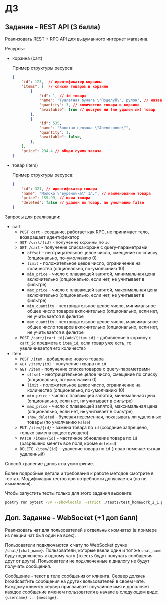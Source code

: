 # ДЗ

## Задание - REST API (3 балла)

Реализовать REST + RPC API для выдуманного интернет магазина.

Ресурсы:

- корзина (cart)

    Пример структуры ресурса:

    ```json
    {
        "id": 123,  // идентификатор корзины
        "items": [  // список товаров в корзине
            {
                "id": 1, // id товара
                "name": "Туалетная бумага \"Поцелуй\", рулон", // название
                "quantity": 3, // количество товара в корзине
                "available": true // доступе ли (не удален ли) товар
            }, 
            {
                "id": 535, 
                "name": "Золотая цепочка \"Abendsonne\"", 
                "quantity": 1,
                "available": false,
            },
        ],
        "price": 234.4 // общая сумма заказа
    }
    ```

- товар (item)

    Пример структуры ресурса:

    ```json
    {
        "id": 321, // идентификатор товара
        "name": "Молоко \"Буреночка\" 1л.", // наименование товара
        "price": 159.99, // цена товара
        "deleted": false // удален ли товар, по умолчанию false
    }
    ```

Запросы для реализации:

- cart
  - `POST cart` - создание, работает как RPC, не принимает тело, возвращает
    идентификатор
  - `GET /cart/{id}` - получение корзины по `id`
  - `GET /cart` - получение списка корзин с query-параметрами
    - `offset` - неотрицательное целое число, смещение по списку (опционально,
      по-умолчанию 0)
    - `limit` - положительное целое число, ограничение на количество
      (опционально, по-умолчанию 10)
    - `min_price` - число с плавающей запятой, минимальная цена включительно
      (опционально, если нет, не учитывает в фильтре)
    - `max_price` - число с плавающей запятой, максимальная цена включительно
      (опционально, если нет, не учитывает в фильтре)
    - `min_quantity` - неотрицательное целое число, минимальное общее число
      товаров включительно (опционально, если нет, не учитывается в фильтре)
    - `max_quantity` - неотрицательное целое число, максимальное общее число
      товаров включительно (опционально, если нет, не учитывается в фильтре)
  - `POST /cart/{cart_id}/add/{item_id}` - добавление в корзину с `cart_id`
    предмета с `item_id`, если товар уже есть, то увеличивается его количество
- item
  - `POST /item` - добавление нового товара
  - `GET /item/{id}` - получение товара по `id`
  - `GET /item` - получение списка товаров с query-параметрами
    - `offset` - неотрицательное целое число, смещение по списку (опционально,
      по-умолчанию 0)
    - `limit` - положительное целое число, ограничение на количество
      (опционально, по-умолчанию 10)
    - `min_price` - число с плавающей запятой, минимальная цена (опционально,
      если нет, не учитывает в фильтре)
    - `max_price` - число с плавающей запятой, максимальная цена (опционально,
      если нет, не учитывает в фильтре)
    - `show_deleted` - булевая переменная, показывать ли удаленные товары (по
      умолчанию `False`)
  - `PUT /item/{id}` - замена товара по `id` (создание запрещено, только замена
    существующего)
  - `PATCH /item/{id}` - частичное обновление товара по `id` (разрешено менять
    все поля, кроме `deleted`)
  - `DELETE /item/{id}` - удаление товара по `id` (товар помечается как
    удаленный)

Способ хранение данных на усмотрение.

Более подробные детали и требования к работе методов смотрите в тестах.
Модификация тестов при потребности допускается (но не смысловая).

Чтобы запустить тесты только для этого задания вызовите:

```sh
poetry run pytest -vv --showlocals --strict ./tests/test_homework_2_1.py
```

## Доп. Задание - WebSocket (+1 доп балл)

Реализовать чат для пользователей в отдельных комнатах (в примере из лекции чат
был один на всех).

Пользователи подключаются к чату по WebSocket ручке `/chat/{chat_name}`.
Пользователи, которые ввели один и тот же `chat_name` буду подключены к одному
чату (то есть будут получать сообщения друг от друга). Пользователи не
подключенные к диалогу не будут получать сообщения.

Сообщение - текст в теле сообщения от клиента. Сервер должен broadcast'ить
сообщения на других пользователей в своем чате. Каждому клиенту сервер
присваивает случайное имя и дополняет каждое сообщение именем пользователя в
начале в следующем виде: `{username} :: {message}`.
